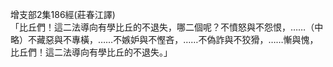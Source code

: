 增支部2集186經(莊春江譯)  
「比丘們！這二法導向有學比丘的不退失，哪二個呢？不憤怒與不怨恨，……（中略）不藏惡與不專橫，……不嫉妒與不慳吝，……不偽詐與不狡猾，……慚與愧，比丘們！這二法導向有學比丘的不退失。」  
  
  
